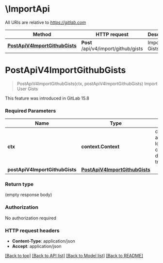 # \ImportApi

All URIs are relative to *https://gitlab.com*

Method | HTTP request | Description
------------- | ------------- | -------------
[**PostApiV4ImportGithubGists**](ImportApi.md#PostApiV4ImportGithubGists) | **Post** /api/v4/import/github/gists | Import User Gists


# **PostApiV4ImportGithubGists**
> PostApiV4ImportGithubGists(ctx, postApiV4ImportGithubGists)
Import User Gists

This feature was introduced in GitLab 15.8

### Required Parameters

Name | Type | Description  | Notes
------------- | ------------- | ------------- | -------------
 **ctx** | **context.Context** | context for authentication, logging, cancellation, deadlines, tracing, etc.
  **postApiV4ImportGithubGists** | [**PostApiV4ImportGithubGists**](PostApiV4ImportGithubGists.md)|  | 

### Return type

 (empty response body)

### Authorization

No authorization required

### HTTP request headers

 - **Content-Type**: application/json
 - **Accept**: application/json

[[Back to top]](#) [[Back to API list]](../README.md#documentation-for-api-endpoints) [[Back to Model list]](../README.md#documentation-for-models) [[Back to README]](../README.md)

